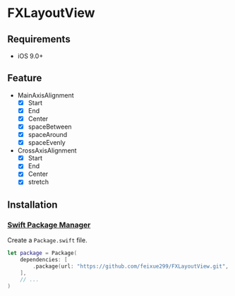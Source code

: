 # FXLayoutView

## Requirements
- iOS 9.0+

## Feature
- MainAxisAlignment
    - [x] Start
    - [x] End
    - [x] Center
    - [x] spaceBetween
    - [x] spaceAround
    - [x] spaceEvenly
- CrossAxisAlignment
    - [x] Start
    - [x] End
    - [x] Center
    - [x] stretch
 
## Installation

### [Swift Package Manager](https://github.com/apple/swift-package-manager)

Create a `Package.swift` file.

```swift
let package = Package(
    dependencies: [
        .package(url: "https://github.com/feixue299/FXLayoutView.git", from: "0.1.2")
    ],
    // ...
)
```
